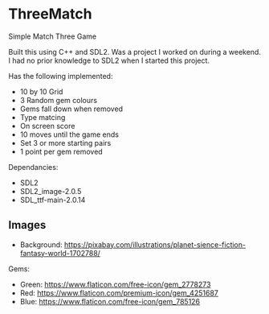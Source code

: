 # ThreeMatch
Simple Match Three Game

Built this using C++ and SDL2. Was a project I worked on during a weekend. I had no prior knowledge to SDL2 when I started this project.

Has the following implemented:
- 10 by 10 Grid
- 3 Random gem colours
- Gems fall down when removed
- Type matcing
- On screen score
- 10 moves until the game ends
- Set 3 or more starting pairs
- 1 point per gem removed

Dependancies:
 - SDL2
 - SDL2_image-2.0.5
 - SDL_ttf-main-2.0.14

<h2>Images</h2>

- Background:		https://pixabay.com/illustrations/planet-sience-fiction-fantasy-world-1702788/

Gems:
- Green: https://www.flaticon.com/free-icon/gem_2778273
- Red:	 https://www.flaticon.com/premium-icon/gem_4251687
- Blue:	 https://www.flaticon.com/free-icon/gem_785126
